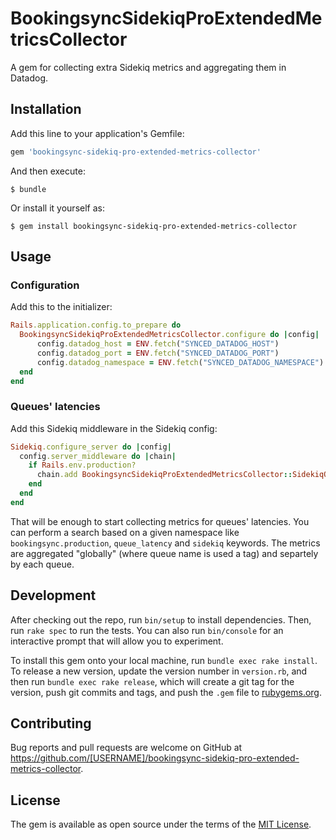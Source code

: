# BookingsyncSidekiqProExtendedMetricsCollector

A gem for collecting extra Sidekiq metrics and aggregating them in Datadog.

## Installation

Add this line to your application's Gemfile:

```ruby
gem 'bookingsync-sidekiq-pro-extended-metrics-collector'
```

And then execute:

    $ bundle

Or install it yourself as:

    $ gem install bookingsync-sidekiq-pro-extended-metrics-collector

## Usage

### Configuration

Add this to the initializer:

``` rb
Rails.application.config.to_prepare do
  BookingsyncSidekiqProExtendedMetricsCollector.configure do |config|
      config.datadog_host = ENV.fetch("SYNCED_DATADOG_HOST")
      config.datadog_port = ENV.fetch("SYNCED_DATADOG_PORT")
      config.datadog_namespace = ENV.fetch("SYNCED_DATADOG_NAMESPACE")
  end
end
```

### Queues' latencies

Add this Sidekiq middleware in the Sidekiq config:

``` rb
Sidekiq.configure_server do |config|
  config.server_middleware do |chain|
    if Rails.env.production?
      chain.add BookingsyncSidekiqProExtendedMetricsCollector::SidekiqQueueLatencyMiddleware
    end
  end
end
```

That will be enough to start collecting metrics for queues' latencies. You can perform a search based on a given namespace like `bookingsync.production`, `queue_latency` and `sidekiq` keywords. The metrics are aggregated "globally" (where queue name is used a tag) and separtely by each queue.

## Development

After checking out the repo, run `bin/setup` to install dependencies. Then, run `rake spec` to run the tests. You can also run `bin/console` for an interactive prompt that will allow you to experiment.

To install this gem onto your local machine, run `bundle exec rake install`. To release a new version, update the version number in `version.rb`, and then run `bundle exec rake release`, which will create a git tag for the version, push git commits and tags, and push the `.gem` file to [rubygems.org](https://rubygems.org).

## Contributing

Bug reports and pull requests are welcome on GitHub at https://github.com/[USERNAME]/bookingsync-sidekiq-pro-extended-metrics-collector.

## License

The gem is available as open source under the terms of the [MIT License](https://opensource.org/licenses/MIT).
